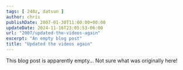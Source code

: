 ```yaml
---
tags: [ 240z, datsun ]
author: chris
publishDate: 2007-01-30T11:00:00+00:00
updateDate: 2024-11-16T23:05:53-06:00
url: "2007/updated-the-videos-again"
excerpt: "An empty blog post"
title: "Updated the videos again"
---
```


This blog post is apparently empty... Not sure what was originally here!
